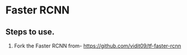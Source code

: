 # Faster RCNN

## Steps to use.

1. Fork the Faster RCNN from- https://github.com/vidit09/tf-faster-rcnn
